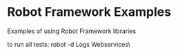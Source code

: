 # Robot Framework Examples
Examples of using Robot Framework libraries 

to run all tests: robot -d Logs Webservices\
